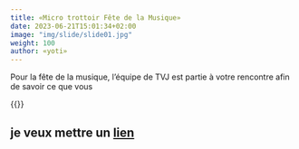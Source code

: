 ```yaml
---
title: «Micro trottoir Fête de la Musique» 
date: 2023-06-21T15:01:34+02:00
image: "img/slide/slide01.jpg"
weight: 100
author: «yoti»
---
```


Pour la fête de la musique, l’équipe de TVJ est partie à votre rencontre afin de savoir ce que vous 


{{<youtube UaOHJyd8ZA8>}}

je veux mettre un [lien](https://anime-sama.fr/planning/ "anime sama")
---